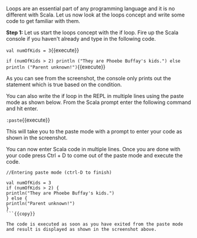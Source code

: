 Loops are an essential part of any programming language and it is no different with Scala. Let us now look at the loops concept and write some code to get familiar with them.

**Step 1:** Let us start the loops concept with the if loop. Fire up the Scala console if you haven't already and type in the following code.

`val numOfKids = 3`{{execute}}

`if (numOfKids > 2) println ("They are Phoebe Buffay's kids.") else println ("Parent unknown!")`{{execute}}

 

As you can see from the screenshot, the console only prints out the statement which is true based on the condition.

You can also write the if loop in the REPL in multiple lines using the paste mode as shown below. From the Scala prompt enter the following command and hit enter.

`:paste`{{execute}}

This will take you to the paste mode with a prompt to enter your code as shown in the screenshot.


You can now enter Scala code in multiple lines. Once you are done with your code press Ctrl + D to come out of the paste mode and execute the code.

```:paste
//Entering paste mode (ctrl-D to finish)

val numOfKids = 3
if (numOfKids > 2) {
println("They are Phoebe Buffay's kids.")
} else {
println("Parent unknown!")
}
```{{copy}}

The code is executed as soon as you have exited from the paste mode and result is displayed as shown in the screenshot above.
